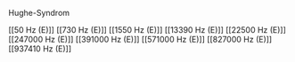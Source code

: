 Hughe-Syndrom

[[50 Hz (E)]]
[[730 Hz (E)]]
[[1550 Hz (E)]]
[[13390 Hz (E)]]
[[22500 Hz (E)]]
[[247000 Hz (E)]]
[[391000 Hz (E)]]
[[571000 Hz (E)]]
[[827000 Hz (E)]]
[[937410 Hz (E)]]